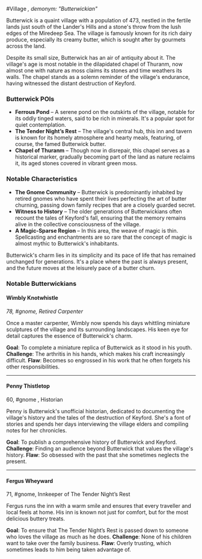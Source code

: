  #Village *, demonym: "Butterwickian"*

Butterwick is a quaint village with a population of 473, nestled in the fertile lands just south of the Lander's Hills and a stone's throw from the lush edges of the Miredeep Sea. The village is famously known for its rich dairy produce, especially its creamy butter, which is sought after by gourmets across the land.

Despite its small size, Butterwick has an air of antiquity about it. The village's age is most notable in the dilapidated chapel of Thuranm, now almost one with nature as moss claims its stones and time weathers its walls. The chapel stands as a solemn reminder of the village's endurance, having witnessed the distant destruction of Keyford.

### Butterwick POIs

- **Ferrous Pond** – A serene pond on the outskirts of the village, notable for its oddly tinged waters, said to be rich in minerals. It's a popular spot for quiet contemplation.
- **The Tender Night’s Rest** – The village's central hub, this inn and tavern is known for its homely atmosphere and hearty meals, featuring, of course, the famed Butterwick butter.
- **Chapel of Thuranm** – Though now in disrepair, this chapel serves as a historical marker, gradually becoming part of the land as nature reclaims it, its aged stones covered in vibrant green moss.

### Notable Characteristics

- **The Gnome Community** – Butterwick is predominantly inhabited by retired gnomes who have spent their lives perfecting the art of butter churning, passing down family recipes that are a closely guarded secret.
- **Witness to History** – The older generations of Butterwickians often recount the tales of Keyford's fall, ensuring that the memory remains alive in the collective consciousness of the village.
- **A Magic-Sparse Region** – In this area, the weave of magic is thin. Spellcasting and enchantments are so rare that the concept of magic is almost mythic to Butterwick's inhabitants.

Butterwick's charm lies in its simplicity and its pace of life that has remained unchanged for generations. It's a place where the past is always present, and the future moves at the leisurely pace of a butter churn.

### Notable Butterwickians
#### Wimbly Knotwhistle

*78, #gnome, Retired Carpenter*

Once a master carpenter, Wimbly now spends his days whittling miniature sculptures of the village and its surrounding landscapes. His keen eye for detail captures the essence of Butterwick's charm.

**Goal**: To complete a miniature replica of Butterwick as it stood in his youth.
**Challenge**: The arthritis in his hands, which makes his craft increasingly difficult.
**Flaw**: Becomes so engrossed in his work that he often forgets his other responsibilities.

---

#### Penny Thistletop

60, #gnome , Historian

Penny is Butterwick's unofficial historian, dedicated to documenting the village's history and the tales of the destruction of Keyford. She's a font of stories and spends her days interviewing the village elders and compiling notes for her chronicles.

**Goal**: To publish a comprehensive history of Butterwick and Keyford.
**Challenge**: Finding an audience beyond Butterwick that values the village's history.
**Flaw**: So obsessed with the past that she sometimes neglects the present.

---

#### Fergus Wheyward

71, #gnome, Innkeeper of The Tender Night’s Rest

Fergus runs the inn with a warm smile and ensures that every traveller and local feels at home. His inn is known not just for comfort, but for the most delicious buttery treats.

**Goal**: To ensure that The Tender Night’s Rest is passed down to someone who loves the village as much as he does.
**Challenge**: None of his children want to take over the family business.
**Flaw**: Overly trusting, which sometimes leads to him being taken advantage of.